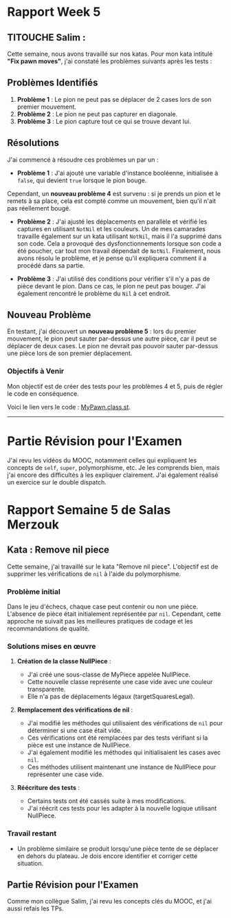 # Rapport Week 5 
##  TITOUCHE Salim :

Cette semaine, nous avons travaillé sur nos katas. Pour mon kata intitulé **"Fix pawn moves"**, j'ai constaté les problèmes suivants après les tests :

## Problèmes Identifiés

1. **Problème 1** : Le pion ne peut pas se déplacer de 2 cases lors de son premier mouvement.
2. **Problème 2** : Le pion ne peut pas capturer en diagonale.
3. **Problème 3** : Le pion capture tout ce qui se trouve devant lui.

## Résolutions

J'ai commencé à résoudre ces problèmes un par un :

- **Problème 1** : J'ai ajouté une variable d'instance booléenne, initialisée à `false`, qui devient `true` lorsque le pion bouge. 

Cependant, un **nouveau problème 4** est survenu : si je prends un pion et le remets à sa place, cela est compté comme un mouvement, bien qu'il n'ait pas réellement bougé.

- **Problème 2** : J'ai ajusté les déplacements en parallèle et vérifié les captures en utilisant `NotNil` et les couleurs. Un de mes camarades travaille également sur un kata utilisant `NotNil`, mais il l'a supprimé dans son code. Cela a provoqué des dysfonctionnements lorsque son code a été poucher, car tout mon travail dépendait de `NotNil`. Finalement, nous avons résolu le problème, et je pense qu'il expliquera comment il a procédé dans sa partie.

- **Problème 3** : J'ai utilisé des conditions pour vérifier s'il n'y a pas de pièce devant le pion. Dans ce cas, le pion ne peut pas bouger. J'ai également rencontré le problème du `Nil` à cet endroit.

## Nouveau Problème

En testant, j'ai découvert un **nouveau problème 5** : lors du premier mouvement, le pion peut sauter par-dessus une autre pièce, car il peut se déplacer de deux cases. Le pion ne devrait pas pouvoir sauter par-dessus une pièce lors de son premier déplacement.

### Objectifs à Venir

Mon objectif est de créer des tests pour les problèmes 4 et 5, puis de régler le code en conséquence.

Voici le lien vers le code : [MyPawn.class.st](https://github.com/mrdedede/Chess/blob/main/src/Myg-Chess-Core/MyPawn.class.st).

---

# Partie Révision pour l'Examen

J'ai revu les vidéos du MOOC, notamment celles qui expliquent les concepts de `self`, `super`, polymorphisme, etc. Je les comprends bien, mais j'ai encore des difficultés à les expliquer clairement. J'ai également réalisé un exercice sur le double dispatch.


# Rapport Semaine 5 de Salas Merzouk

## Kata : Remove nil piece

Cette semaine, j'ai travaillé sur le kata "Remove nil piece". L'objectif est de supprimer les vérifications de `nil` à l'aide du polymorphisme.

### Problème initial

Dans le jeu d'échecs, chaque case peut contenir ou non une pièce. L'absence de pièce était initialement représentée par `nil`. Cependant, cette approche ne suivait pas les meilleures pratiques de codage et les recommandations de qualité.

### Solutions mises en œuvre

1. **Création de la classe NullPiece** :
   - J'ai créé une sous-classe de MyPiece appelée NullPiece.
   - Cette nouvelle classe représente une case vide avec une couleur transparente.
   - Elle n'a pas de déplacements légaux (targetSquaresLegal).

2. **Remplacement des vérifications de nil** :
   - J'ai modifié les méthodes qui utilisaient des vérifications de `nil` pour déterminer si une case était vide.
   - Ces vérifications ont été remplacées par des tests vérifiant si la pièce est une instance de NullPiece.
   - J'ai également modifié les méthodes qui initialisaient les cases avec `nil`.
   - Ces méthodes utilisent maintenant une instance de NullPiece pour représenter une case vide.

3. **Réécriture des tests** :
   - Certains tests ont été cassés suite à mes modifications.
   - J'ai réécrit ces tests pour les adapter à la nouvelle logique utilisant NullPiece.


### Travail restant

- Un problème similaire se produit lorsqu'une pièce tente de se déplacer en dehors du plateau. Je dois encore identifier et corriger cette situation.


## Partie Révision pour l'Examen

Comme mon collègue Salim, j'ai revu les concepts clés du MOOC, et j'ai aussi refais les TPs.

